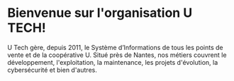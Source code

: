 # Bienvenue sur l'organisation U TECH!

U Tech gère, depuis 2011, le Système d’Informations de tous les points de vente et de la coopérative U. 
Situé près de Nantes, nos métiers couvrent le développement, l'exploitation, la maintenance, les projets d'évolution, la cybersécurité et bien d'autres.
